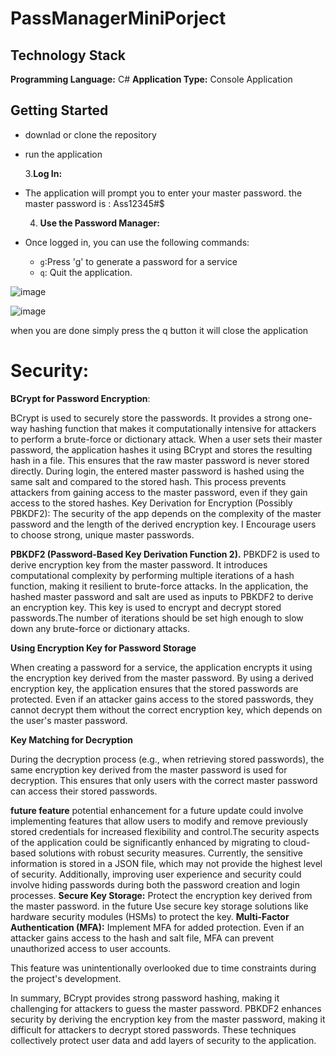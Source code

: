 # PassManagerMiniPorject
## Technology Stack

**Programming Language:** C#
**Application Type:** Console Application

 ## Getting Started
- downlad or clone the repository
- run the application

   3.**Log In:**
- The application will prompt you to enter your master password.   the master password is : Ass12345#$

   4. **Use the Password Manager:**
- Once logged in, you can use the following commands:
  - `g`:Press 'g' to generate a password for a service
  - `q`: Quit the application.
    
![image](https://github.com/ziakhan82/software-security-mini-project/assets/65169811/b82c9432-90bf-4420-b1ab-3d0b4c63566f)

![image](https://github.com/ziakhan82/software-security-mini-project/assets/65169811/cde397e5-d39d-44d1-ae7a-cf0376d6dc11)

when you are done simply press the q button it will close the application


 # Security:
**BCrypt for Password Encryption**:

BCrypt is used to securely store the passwords. It provides a strong one-way hashing function that makes it computationally intensive for attackers to perform a brute-force or dictionary attack.
When a user sets their master password, the application hashes it using BCrypt and stores the resulting hash in a file. This ensures that the raw master password is never stored directly.
During login, the entered master password is hashed using the same salt and compared to the stored hash. This process prevents attackers from gaining access to the master password, even if they gain access to the stored hashes.
Key Derivation for Encryption (Possibly PBKDF2): The security of the app depends on the complexity of the master password and the length of the derived encryption key. I Encourage users to choose strong, unique master passwords.

 **PBKDF2 (Password-Based Key Derivation Function 2).**
PBKDF2 is used to derive encryption key from the master password. It introduces computational complexity by performing multiple iterations of a hash function, making it resilient to brute-force attacks.
In the application, the hashed master password and salt are used as inputs to PBKDF2 to derive an encryption key. This key is used to encrypt and decrypt stored passwords.The number of iterations should be set high enough to slow down any brute-force or dictionary attacks.

**Using Encryption Key for Password Storage**

When creating a password for a service, the application encrypts it using the encryption key derived from the master password.
By using a derived encryption key, the application ensures that the stored passwords are protected. Even if an attacker gains access to the stored passwords, they cannot decrypt them without the correct encryption key, which depends on the user's master password.

**Key Matching for Decryption**

During the decryption process (e.g., when retrieving stored passwords), the same encryption key derived from the master password is used for decryption. This ensures that only users with the correct master password can access their stored passwords.

**future feature**
potential enhancement for a future update could involve implementing features that allow users to modify and remove previously stored credentials for increased flexibility and control.The security aspects of the application could be significantly enhanced by migrating to cloud-based solutions with robust security measures. Currently, the sensitive information is stored in a JSON file, which may not provide the highest level of security. Additionally, improving user experience and security could involve hiding passwords during both the password creation and login processes.
**Secure Key Storage:**  Protect the encryption key derived from the master password. in the future Use secure key storage solutions like hardware security modules (HSMs) to protect the key.
**Multi-Factor Authentication (MFA):** Implement MFA for added protection. Even if an attacker gains access to the hash and salt file, MFA can prevent unauthorized access to user accounts.

This feature was unintentionally overlooked due to time constraints during the project's development.


In summary, BCrypt provides strong password hashing, making it challenging for attackers to guess the master password. PBKDF2 enhances security by deriving the encryption key from the master password, making it difficult for attackers to decrypt stored passwords. These techniques collectively protect user data and add layers of security to the application.
